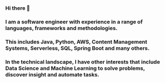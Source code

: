 ### Hi there 👋

### I am a software engineer with experience in a range of languages, frameworks and methodologies. 
### This includes Java, Python, AWS, Content Management Systems, Serverless, SQL, Spring Boot and many others.
### In the technical landscape, I have other interests that include Data Science and Machine Learning to solve problems, discover insight and automate tasks. 

<!--
**kevendi/kevendi** is a ✨ _special_ ✨ repository because its `README.md` (this file) appears on your GitHub profile.

Here are some ideas to get you started:

- 🔭 I’m currently working on ...
- 🌱 I’m currently learning ...
- 👯 I’m looking to collaborate on ...
- 🤔 I’m looking for help with ...
- 💬 Ask me about ...
- 📫 How to reach me: ...
- 😄 Pronouns: ...
- ⚡ Fun fact: ...
-->
